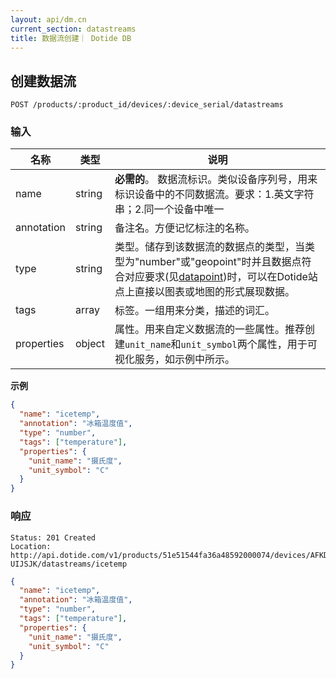 ```yaml
---
layout: api/dm.cn
current_section: datastreams
title: 数据流创建｜ Dotide DB
---
```


## 创建数据流

    POST /products/:product_id/devices/:device_serial/datastreams

### 输入

| 名称        | 类型    | 说明 |
| ---------- | ------ | ------------------------------------------------------ |
| name       | string | **必需的**。 数据流标识。类似设备序列号，用来标识设备中的不同数据流。要求：1.英文字符串；2.同一个设备中唯一 |
| annotation | string | 备注名。方便记忆标注的名称。 |
| type       | string | 类型。储存到该数据流的数据点的类型，当类型为"number"或"geopoint"时并且数据点符合对应要求(见[datapoint][datapoint])时，可以在Dotide站点上直接以图表或地图的形式展现数据。 |
| tags       | array  | 标签。一组用来分类，描述的词汇。 |
| properties | object   | 属性。用来自定义数据流的一些属性。推荐创建`unit_name`和`unit_symbol`两个属性，用于可视化服务，如示例中所示。 |

**示例**

```json
{
  "name": "icetemp",
  "annotation": "冰箱温度值",
  "type": "number",
  "tags": ["temperature"],
  "properties": {
    "unit_name": "摄氏度",
    "unit_symbol": "C"
  }
}
```

### 响应

    Status: 201 Created
    Location: http://api.dotide.com/v1/products/51e51544fa36a48592000074/devices/AFKDJK-UIJSJK/datastreams/icetemp

```json
{
  "name": "icetemp",
  "annotation": "冰箱温度值",
  "type": "number",
  "tags": ["temperature"],
  "properties": {
    "unit_name": "摄氏度",
    "unit_symbol": "C"
  }
}
```

[datapoint]: /cn/api/datapoints/create.html
